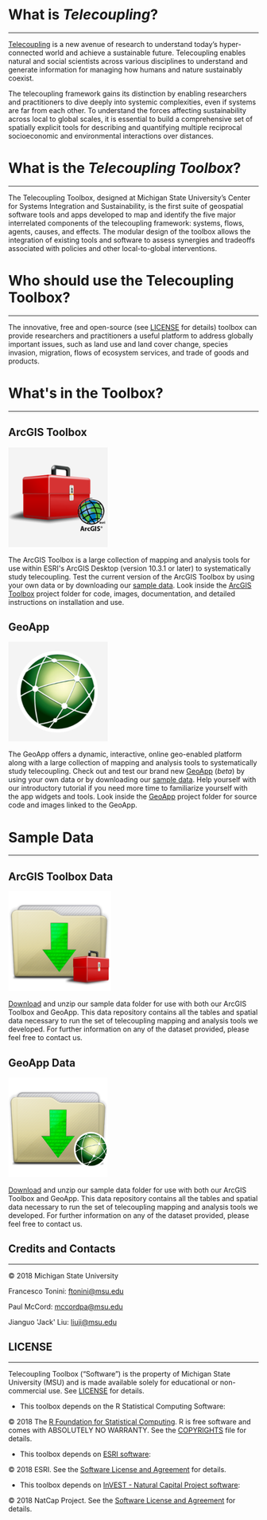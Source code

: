 # What is _Telecoupling_? 
------------------

[Telecoupling](https://telecoupling.msu.edu) is a new avenue of research to understand today’s hyper-connected world and achieve a sustainable future. Telecoupling enables natural and social scientists across various disciplines to understand and generate information for managing how humans and nature sustainably coexist.

The telecoupling framework gains its distinction by enabling researchers and practitioners to dive deeply into systemic complexities, even if systems are far from each other. To understand the forces affecting sustainability across local to global scales, it is essential to build a comprehensive set of spatially explicit tools for describing and quantifying multiple reciprocal socioeconomic and environmental interactions over distances.

# What is the _Telecoupling Toolbox_? 
------------------

The Telecoupling Toolbox, designed at Michigan State University’s Center for Systems Integration and Sustainability, is the first suite of geospatial software tools and apps developed to map and identify the five major interrelated components of the telecoupling framework: systems, flows, agents, causes, and effects. The modular design of the toolbox allows the integration of existing tools and software to assess synergies and tradeoffs associated with policies and other local-to-global interventions.

# Who should use the Telecoupling Toolbox? 
------------------

The innovative, free and open-source (see [LICENSE](LICENSE) for details) toolbox can provide researchers and practitioners a useful platform to address globally important issues, such as land use and land cover change, species invasion, migration, flows of ecosystem services, and trade of goods and products. 

# What's in the Toolbox? 
------------------

## ArcGIS Toolbox 

<a href="https://github.com/MSU-CSIS/telecoupling-toolbox/tree/master/arcgis-toolbox" target="_blank"><img src="/img/ArcGIS_Toolbox_icon.png" alt="ArcGIS Toolbox Icon" title="ArcGIS Toolbox Icon" height="200"></a>

The ArcGIS Toolbox is a large collection of mapping and analysis tools for use within ESRI's ArcGIS Desktop (version 10.3.1 or later) to systematically study telecoupling. Test the current version of the ArcGIS Toolbox by using your own data or by downloading our [sample data](https://s3.amazonaws.com/telecoupling-toolbox-sample-data/SampleData_ArcGIS_v1.7.3b.zip). Look inside the [ArcGIS Toolbox](./arcgis-toolbox) project folder for code, images, documentation, and detailed instructions on installation and use.

## GeoApp

<a href="https://telecoupling.msu.edu/geo-app/" target="_blank"><img src="/img/chansnet_globe_bkgr.png" alt="GeoApp Icon" title="GeoApp Icon" height="200"></a>

The GeoApp offers a dynamic, interactive, online geo-enabled platform along with a large collection of mapping and analysis tools to systematically study telecoupling. Check out and test our brand new [GeoApp](https://telecoupling.msu.edu/geo-app/) (_beta_) by using your own data or by downloading our [sample data](https://s3.amazonaws.com/telecoupling-toolbox-sample-data/SampleData_GeoApp.zip). Help yourself with our introductory tutorial if you need more time to familiarize yourself with the app widgets and tools. Look inside the [GeoApp](./geo-app) project folder for source code and images linked to the GeoApp.

# Sample Data 
----------------------

## ArcGIS Toolbox Data

<img src="img/beige-folder-downloads_arcgis.png" alt="Sample Data ArcGIS Icon" title="Sample Data ArcGIS Icon" height="200" >

[Download](https://s3.amazonaws.com/telecoupling-toolbox-sample-data/SampleData_ArcGIS_v1.7.3b.zip) and unzip our sample data folder for use with both our ArcGIS Toolbox and GeoApp. This data repository contains all the tables and spatial data necessary to run the set of telecoupling mapping and analysis tools we developed. For further information on any of the dataset provided, please feel free to contact us.

## GeoApp Data

<img src="img/beige-folder-downloads_geoapp.png" alt="Sample Data GeoApp Icon" title="Sample Data GeoApp Icon" height="200" >

[Download](https://s3.amazonaws.com/telecoupling-toolbox-sample-data/SampleData_GeoApp.zip) and unzip our sample data folder for use with both our ArcGIS Toolbox and GeoApp. This data repository contains all the tables and spatial data necessary to run the set of telecoupling mapping and analysis tools we developed. For further information on any of the dataset provided, please feel free to contact us.


## Credits and Contacts
---------------------

© 2018 Michigan State University 

Francesco Tonini: <ftonini@msu.edu>

Paul McCord: <mccordpa@msu.edu>

Jianguo 'Jack' Liu: <liuji@msu.edu>

## LICENSE
---------------------

Telecoupling Toolbox (“Software”) is the property of Michigan State University (MSU) and is made available solely for educational or non-commercial use. See [LICENSE](LICENSE) for details.


* This toolbox depends on the R Statistical Computing Software:

© 2018 The [R Foundation for Statistical Computing](https://www.r-project.org/). R is free software and comes with ABSOLUTELY NO WARRANTY. See the [COPYRIGHTS](https://github.com/wch/r-source/blob/trunk/doc/COPYRIGHTS) file for details.

* This toolbox depends on [ESRI software](www.esri.com):

© 2018 ESRI. See the [Software License and Agreement](http://www.esri.com/legal/software-license) for details.

* This toolbox depends on [InVEST - Natural Capital Project software](http://www.naturalcapitalproject.org/invest/):

© 2018 NatCap Project. See the [Software License and Agreement](https://pypi.python.org/pypi/natcap.invest/3.3.1) for details. 
